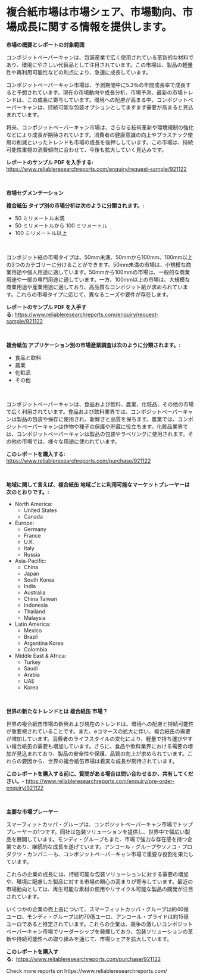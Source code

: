 <p><h1>複合紙市場は市場シェア、市場動向、市場成長に関する情報を提供します。</h1></p><p><strong>市場の概要とレポートの対象範囲</strong></p>
<p><p>コンポジットペーパーキャンは、包装産業で広く使用されている革新的な材料であり、環境にやさしい代替品として注目されています。この市場は、製品の軽量性や再利用可能性などの利点により、急速に成長しています。</p><p>コンポジットペーパーキャン市場は、予測期間中に5.3％の年間成長率で成長すると予想されています。現在の市場動向や成長分析、市場予測、最新の市場トレンドは、この成長に寄与しています。環境への配慮が高まる中、コンポジットペーパーキャンは、持続可能な包装オプションとしてますます需要が高まると見込まれています。</p><p>将来、コンポジットペーパーキャン市場は、さらなる技術革新や環境規制の強化などにより成長が期待されています。消費者の健康意識の向上やプラスチック使用の削減といったトレンドも市場の成長を後押ししています。この市場は、持続可能性重視の消費傾向に合わせて、今後も拡大していく見込みです。</p></p>
<p><strong>レポートのサンプル PDF を入手する:</strong> <a href="https://www.reliableresearchreports.com/enquiry/request-sample/921122">https://www.reliableresearchreports.com/enquiry/request-sample/921122</a></p>
<p>&nbsp;</p>
<p><strong>市場セグメンテーション</strong></p>
<p><strong>複合紙缶 タイプ別の市場分析は次のように分類されます。:</strong></p>
<p><ul><li>50 ミリメートル未満</li><li>50 ミリメートルから 100 ミリメートル</li><li>100 ミリメートル以上</li></ul></p>
<p>&nbsp;</p>
<p><p>コンポジット紙の市場タイプは、50mm未満、50mmから100mm、100mm以上の3つのカテゴリーに分けることができます。50mm未満の市場は、小規模な商業用途や個人用途に適しています。50mmから100mmの市場は、一般的な商業用途や一部の専門用途に適しています。一方、100mm以上の市場は、大規模な商業用途や産業用途に適しており、高品質なコンポジット紙が求められています。これらの市場タイプに応じて、異なるニーズや要件が存在します。</p></p>
<p><strong>レポートのサンプル PDF を入手する:</strong>&nbsp;<a href="https://www.reliableresearchreports.com/enquiry/request-sample/921122">https://www.reliableresearchreports.com/enquiry/request-sample/921122</a></p>
<p>&nbsp;</p>
<p><strong> 複合紙缶 アプリケーション別の市場産業調査は次のように分類されます。:</strong></p>
<p><ul><li>食品と飲料</li><li>農業</li><li>化粧品</li><li>その他</li></ul></p>
<p>&nbsp;</p>
<p><p>コンポジットペーパーキャンは、食品および飲料、農業、化粧品、その他の市場で広く利用されています。食品および飲料業界では、コンポジットペーパーキャンは製品の包装や保存に使用され、新鮮さと品質を保ちます。農業では、コンポジットペーパーキャンは作物や種子の保護や貯蔵に役立ちます。化粧品業界では、コンポジットペーパーキャンは製品の包装やラベリングに使用されます。その他の市場では、様々な用途に使われています。</p></p>
<p><strong>このレポートを購入する:</strong>&nbsp; <a href="https://www.reliableresearchreports.com/purchase/921122">https://www.reliableresearchreports.com/purchase/921122</a></p>
<p>&nbsp;</p>
<p><strong>地域に関して言えば、複合紙缶 地域ごとに利用可能なマーケットプレーヤーは次のとおりです。:</strong></p>
<p><ul>
    <li>
        North America:
        <ul>
            <li>United States</li>
            <li>Canada</li>
        </ul>
    </li>
    <li>
        Europe:
        <ul>
            <li>Germany</li>
            <li>France</li>
            <li>U.K.</li>
            <li>Italy</li>
            <li>Russia</li>
        </ul>
    </li>
    <li>
        Asia-Pacific:
        <ul>
            <li>China</li>
            <li>Japan</li>
            <li>South Korea</li>
            <li>India</li>
            <li>Australia</li>
            <li>China Taiwan</li>
            <li>Indonesia</li>
            <li>Thailand</li>
            <li>Malaysia</li>
        </ul>
    </li>
    <li>
        Latin America:
        <ul>
            <li>Mexico</li>
            <li>Brazil</li>
            <li>Argentina Korea</li>
            <li>Colombia</li>
        </ul>
    </li>
    <li>
        Middle East & Africa:
        <ul>
            <li>Turkey</li>
            <li>Saudi</li>
            <li>Arabia</li>
            <li>UAE</li>
            <li>Korea</li>
        </ul>
    </li>
    </ul></p>
<p>&nbsp;</p>
<p><strong>世界の新たなトレンドとは 複合紙缶 市場？</strong></p>
<p><p>世界の複合紙缶市場の新興および現在のトレンドは、環境への配慮と持続可能性が重要視されていることです。また、eコマースの拡大に伴い、複合紙缶の需要が増加しています。消費者のライフスタイルの変化により、軽量で持ち運びやすい複合紙缶の需要も増加しています。さらに、食品や飲料業界における需要の増加が見込まれており、製品の安全性や保護、品質の向上が求められています。これらの要因から、世界の複合紙缶市場は着実な成長が期待されています。</p></p>
<p><strong>このレポートを購入する前に、質問がある場合は問い合わせるか、共有してください。</strong>- <a href="https://www.reliableresearchreports.com/enquiry/pre-order-enquiry/921122">https://www.reliableresearchreports.com/enquiry/pre-order-enquiry/921122</a></p>
<p>&nbsp;</p>
<p><strong>主要な市場プレーヤー</strong></p>
<p><p>スマーフィットカッパ・グループは、コンポジットペーパーキャン市場でトッププレーヤーの1つです。同社は包装ソリューションを提供し、世界中で幅広い製品を展開しています。モンディ・グループもまた、市場で強力な存在感を持つ企業であり、継続的な成長を遂げています。アンコール・グループやソノコ・プロダクツ・カンパニーも、コンポジットペーパーキャン市場で重要な役割を果たしています。</p><p>これらの企業の成長には、持続可能な包装ソリューションに対する需要の増加や、環境に配慮した製品に対する市場の関心の高まりが寄与しています。最近の市場動向としては、再生可能な素材の使用やリサイクル可能な製品の開発が注目されています。</p><p>いくつかの企業の売上高について、スマーフィットカッパ・グループは約40億ユーロ、モンディ・グループは約70億ユーロ、アンコール・プライドは約15億ユーロであると推定されています。これらの企業は、競争の激しいコンポジットペーパーキャン市場でリーダーシップを発揮しており、包装ソリューションの革新や持続可能性への取り組みを通じて、市場シェアを拡大しています。</p></p>
<p><strong>このレポートを購入する:</strong>&nbsp;&nbsp;<a href="https://www.reliableresearchreports.com/purchase/921122">https://www.reliableresearchreports.com/purchase/921122</a></p>
<p>Check more reports on https://www.reliableresearchreports.com/</p>